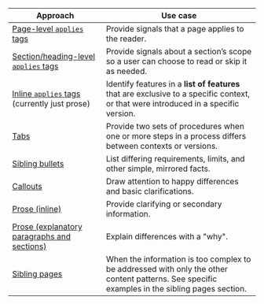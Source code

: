 | Approach | Use case |
| --- | --- |
| [Page-level `applies` tags](/versions/content-patterns.md#page-level-applies-tags) | Provide signals that a page applies to the reader. |
| [Section/heading-level `applies` tags](/versions/content-patterns.md#sectionheading-level-applies-tags) | Provide signals about a section’s scope so a user can choose to read or skip it as needed. |
| [Inline `applies` tags](/versions/content-patterns.md#inline-applies-tags) (currently just prose) | Identify features in a **list of features** that are exclusive to a specific context, or that were introduced in a specific version. |
| [Tabs](/versions/content-patterns.md#tabs) | Provide two sets of procedures when one or more steps in a process differs between contexts or versions. |
| [Sibling bullets](/versions/content-patterns.md#sibling-bullets) | List differing requirements, limits, and other simple, mirrored facts. |
| [Callouts](/versions/content-patterns.md#callouts) | Draw attention to happy differences and basic clarifications. |
| [Prose (inline)](/versions/content-patterns.md#prose-inline) | Provide clarifying or secondary information. |
| [Prose (explanatory paragraphs and sections)](/versions/content-patterns.md#prose-explanatory-paragraphs-and-sections) | Explain differences with a "why". |
| [Sibling pages](/versions/content-patterns.md#sibling-pages) | When the information is too complex to be addressed with only the other content patterns. See specific examples in the sibling pages section. |